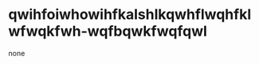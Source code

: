 qwihfoiwhowihfkalshlkqwhflwqhfklwfwqkfwh-wqfbqwkfwqfqwl
=======================================================

none
